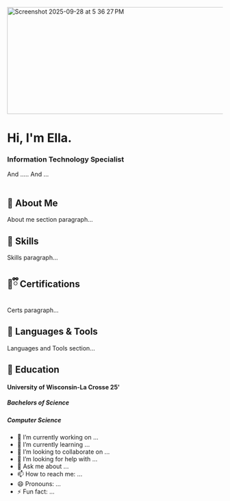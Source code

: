 <img width="811" height="250" alt="Screenshot 2025-09-28 at 5 36 27 PM" src="https://github.com/user-attachments/assets/e3597eb9-0c72-4e63-9bd4-3d225cfd0aa6" />


# Hi,  I'm Ella.
<p>
  <h3>Information Technology Specialist</h3>
  And .....
  And ...
  <br>
  <br>
</p>

## 🍇 About Me

About me section paragraph...

## 🔮 Skills

Skills paragraph...

## 💜ྀི Certifications

Certs paragraph...

## 👾 Languages & Tools

Languages and Tools section...

## 🪻 Education

<h4>University of Wisconsin-La Crosse 25'</h4>
<h5>Bachelors of Science</h5>
<h5>Computer Science</h5>


- 🔭 I’m currently working on ...
- 🌱 I’m currently learning ...
- 👯 I’m looking to collaborate on ...
- 🤔 I’m looking for help with ...
- 💬 Ask me about ...
- 📫 How to reach me: ...
- 😄 Pronouns: ...
- ⚡ Fun fact: ...

